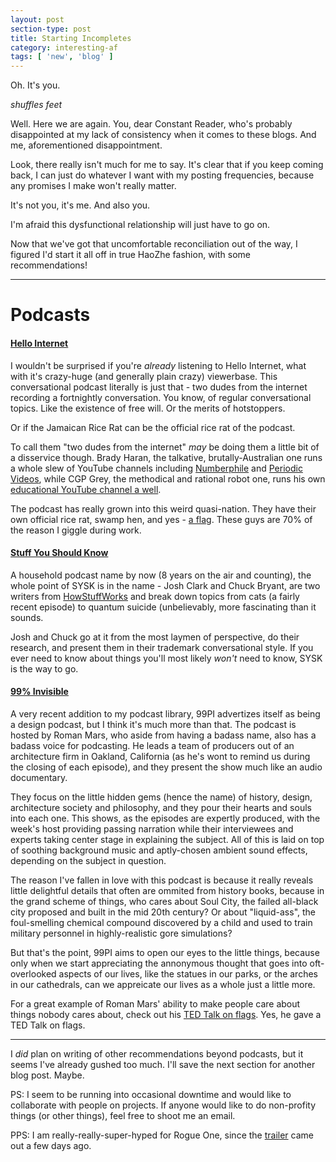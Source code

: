 ```yaml
---
layout: post
section-type: post
title: Starting Incompletes
category: interesting-af
tags: [ 'new', 'blog' ]
---
```


Oh. It's you.

_shuffles feet_

Well. Here we are again. You, dear Constant Reader, who's probably disappointed at my lack of consistency when it comes to these blogs. And me, aforementioned disappointment. 

Look, there really isn't much for me to say. It's clear that if you keep coming back, I can just do whatever I want with my posting frequencies, because any promises I make won't really matter. 

It's not you, it's me. And also you. 

I'm afraid this dysfunctional relationship will just have to go on.

Now that we've got that uncomfortable reconciliation out of the way, I figured I'd start it all off in true HaoZhe fashion, with some recommendations!

***

# Podcasts

#### [Hello Internet](http://www.hellointernet.fm/)

I wouldn't be surprised if you're *already* listening to Hello Internet, what with it's crazy-huge (and generally plain crazy) viewerbase. This conversational podcast literally is just that - two dudes from the internet recording a fortnightly conversation. You know, of regular conversational topics. Like the existence of free will. Or the merits of hotstoppers. 

Or if the Jamaican Rice Rat can be the official rice rat of the podcast.

To call them "two dudes from the internet" *may* be doing them a little bit of a disservice though. Brady Haran, the talkative, brutally-Australian one runs a whole slew of YouTube channels including [Numberphile](https://www.youtube.com/user/numberphile) and [Periodic Videos](https://www.youtube.com/user/periodicvideos), while CGP Grey, the methodical and rational robot one, runs his own [educational YouTube channel a well](https://www.youtube.com/user/CGPGrey).

The podcast has really grown into this weird quasi-nation. They have their own official rice rat, swamp hen, and yes - [a flag](http://www.hellointernet.fm/flagvote/). These guys are 70% of the reason I giggle during work.

#### [Stuff You Should Know](http://www.stuffyoushouldknow.com/)

A household podcast name by now (8 years on the air and counting), the whole point of SYSK is in the name - Josh Clark and Chuck Bryant, are two writers from [HowStuffWorks](http://www.howstuffworks.com/) and break down topics from cats (a fairly recent episode) to quantum suicide (unbelievably, more fascinating than it sounds.

Josh and Chuck go at it from the most laymen of perspective, do their research, and present them in their trademark conversational style. If you ever need to know about things you'll most likely *won't* need to know, SYSK is the way to go.

#### [99% Invisible](http://99percentinvisible.org/)

A very recent addition to my podcast library, 99PI advertizes itself as being a design podcast, but I think it's much more than that. The podcast is hosted by Roman Mars, who aside from having a badass name, also has a badass voice for podcasting. He leads a team of producers out of an architecture firm in Oakland, California (as he's wont to remind us during the closing of each episode), and they present the show much like an audio documentary. 

They focus on the little hidden gems (hence the name) of history, design, architecture society and philosophy, and they pour their hearts and souls into each one. This shows, as the episodes are expertly produced, with the week's host providing passing narration while their interviewees and experts taking center stage in explaining the subject. All of this is laid on top of soothing background music and aptly-chosen ambient sound effects, depending on the subject in question.

The reason I've fallen in love with this podcast is because it really reveals little delightful details that often are ommited from history books, because in the grand scheme of things, who cares about Soul City, the failed all-black city proposed and built in the mid 20th century? Or about "liquid-ass", the foul-smelling chemical compound discovered by a child and used to train military personnel in highly-realistic gore simulations?

But that's the point, 99PI aims to open our eyes to the little things, because only when we start appreciating the annonymous thought that goes into oft-overlooked aspects of our lives, like the statues in our parks, or the arches in our cathedrals, can we appreicate our lives as a whole just a little more.  

For a great example of Roman Mars' ability to make people care about things nobody cares about, check out his [TED Talk on flags](https://www.youtube.com/watch?v=pnv5iKB2hl4). Yes, he gave a TED Talk on flags.

***

I *did* plan on writing of other recommendations beyond podcasts, but it seems I've already gushed too much. I'll save the next section for another blog post. Maybe.

PS: I seem to be running into occasional downtime and would like to collaborate with people on projects. If anyone would like to do non-profity things (or other things), feel free to shoot me an email.

PPS: I am really-really-super-hyped for Rogue One, since the [trailer](https://www.youtube.com/watch?v=Wji-BZ0oCwg) came out a few days ago. 
